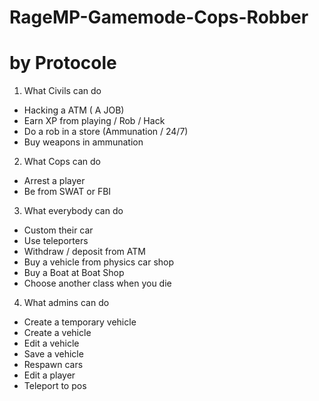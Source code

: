 # RageMP-Gamemode-Cops-Robber
# by Protocole

1. What Civils can do
  - Hacking a ATM ( A JOB)
  - Earn XP from playing / Rob / Hack
  - Do a rob in a store (Ammunation / 24/7)
  - Buy weapons in ammunation
2. What Cops can do
  - Arrest a player
  - Be from SWAT or FBI
3. What everybody can do
  - Custom their car
  - Use teleporters
  - Withdraw / deposit from ATM
  - Buy a vehicle from physics car shop
  - Buy a Boat at Boat Shop
  - Choose another class when you die
4. What admins can do
  - Create a temporary vehicle
  - Create a vehicle
  - Edit a vehicle
  - Save a vehicle
  - Respawn cars
  - Edit a player
  - Teleport to pos
